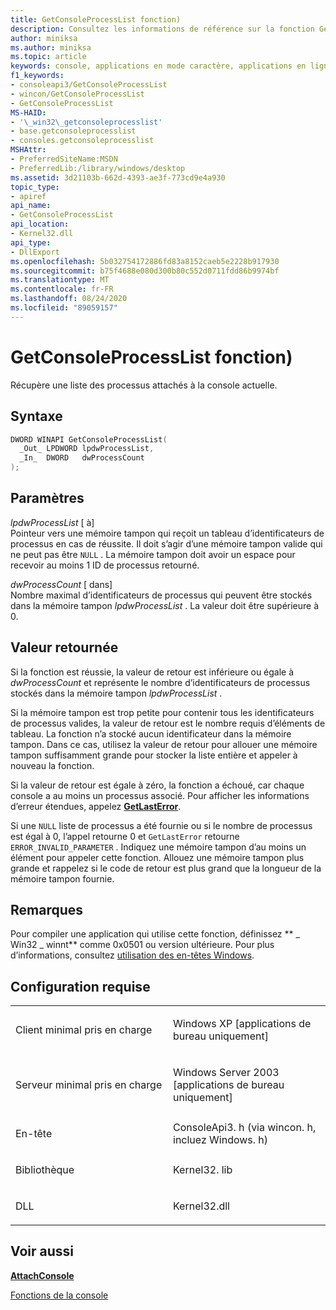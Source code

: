 ```yaml
---
title: GetConsoleProcessList fonction)
description: Consultez les informations de référence sur la fonction GetConsoleProcessList, qui récupère une liste des processus attachés à la console actuelle.
author: miniksa
ms.author: miniksa
ms.topic: article
keywords: console, applications en mode caractère, applications en ligne de commande, applications Terminal Server, API de console
f1_keywords:
- consoleapi3/GetConsoleProcessList
- wincon/GetConsoleProcessList
- GetConsoleProcessList
MS-HAID:
- '\_win32\_getconsoleprocesslist'
- base.getconsoleprocesslist
- consoles.getconsoleprocesslist
MSHAttr:
- PreferredSiteName:MSDN
- PreferredLib:/library/windows/desktop
ms.assetid: 3d21103b-662d-4393-ae3f-773cd9e4a930
topic_type:
- apiref
api_name:
- GetConsoleProcessList
api_location:
- Kernel32.dll
api_type:
- DllExport
ms.openlocfilehash: 5b032754172886fd83a8152caeb5e2228b917930
ms.sourcegitcommit: b75f4688e080d300b80c552d0711fdd86b9974bf
ms.translationtype: MT
ms.contentlocale: fr-FR
ms.lasthandoff: 08/24/2020
ms.locfileid: "89059157"
---
```

# <a name="getconsoleprocesslist-function"></a>GetConsoleProcessList fonction)


Récupère une liste des processus attachés à la console actuelle.

<a name="syntax"></a>Syntaxe
------

```C
DWORD WINAPI GetConsoleProcessList(
  _Out_ LPDWORD lpdwProcessList,
  _In_  DWORD   dwProcessCount
);
```

<a name="parameters"></a>Paramètres
----------

*lpdwProcessList* \[ à\]  
Pointeur vers une mémoire tampon qui reçoit un tableau d’identificateurs de processus en cas de réussite. Il doit s’agir d’une mémoire tampon valide qui ne peut pas être `NULL` . La mémoire tampon doit avoir un espace pour recevoir au moins 1 ID de processus retourné.

*dwProcessCount* \[ dans\]  
Nombre maximal d’identificateurs de processus qui peuvent être stockés dans la mémoire tampon *lpdwProcessList* . La valeur doit être supérieure à 0.

<a name="return-value"></a>Valeur retournée
------------

Si la fonction est réussie, la valeur de retour est inférieure ou égale à *dwProcessCount* et représente le nombre d’identificateurs de processus stockés dans la mémoire tampon *lpdwProcessList* .

Si la mémoire tampon est trop petite pour contenir tous les identificateurs de processus valides, la valeur de retour est le nombre requis d’éléments de tableau. La fonction n’a stocké aucun identificateur dans la mémoire tampon. Dans ce cas, utilisez la valeur de retour pour allouer une mémoire tampon suffisamment grande pour stocker la liste entière et appeler à nouveau la fonction.

Si la valeur de retour est égale à zéro, la fonction a échoué, car chaque console a au moins un processus associé. Pour afficher les informations d’erreur étendues, appelez [**GetLastError**](https://msdn.microsoft.com/library/windows/desktop/ms679360).

Si une `NULL` liste de processus a été fournie ou si le nombre de processus est égal à 0, l’appel retourne 0 et `GetLastError` retourne `ERROR_INVALID_PARAMETER` . Indiquez une mémoire tampon d’au moins un élément pour appeler cette fonction. Allouez une mémoire tampon plus grande et rappelez si le code de retour est plus grand que la longueur de la mémoire tampon fournie.

<a name="remarks"></a>Remarques
-------

Pour compiler une application qui utilise cette fonction, définissez ** \_ Win32 \_ winnt** comme 0x0501 ou version ultérieure. Pour plus d’informations, consultez [utilisation des en-têtes Windows](https://msdn.microsoft.com/library/windows/desktop/aa383745).

<a name="requirements"></a>Configuration requise
------------

<table>
<colgroup>
<col width="50%" />
<col width="50%" />
</colgroup>
<tbody>
<tr class="odd">
<td><p>Client minimal pris en charge</p></td>
<td><p>Windows XP [applications de bureau uniquement]</p></td>
</tr>
<tr class="even">
<td><p>Serveur minimal pris en charge</p></td>
<td><p>Windows Server 2003 [applications de bureau uniquement]</p></td>
</tr>
<tr class="odd">
<td><p>En-tête</p></td>
<td>ConsoleApi3. h (via wincon. h, incluez Windows. h)</td>
</tr>
<tr class="even">
<td><p>Bibliothèque</p></td>
<td>Kernel32. lib</td>
</tr>
<tr class="odd">
<td><p>DLL</p></td>
<td>Kernel32.dll</td>
</tr>
<tr class="even">
</tr>
<tr class="odd">
</tr>
<tr class="even">
</tr>
</tbody>
</table>

## <a name="span-idsee_alsospansee-also"></a><span id="see_also"></span>Voir aussi


[**AttachConsole**](attachconsole.md)

[Fonctions de la console](console-functions.md)

 

 





